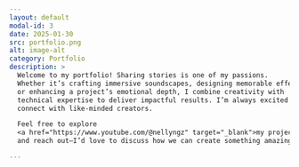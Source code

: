 ```yaml
---
layout: default
modal-id: 3
date: 2025-01-30
src: portfolio.png
alt: image-alt
category: Portfolio
description: >
  Welcome to my portfolio! Sharing stories is one of my passions. 
  Whether it’s crafting immersive soundscapes, designing memorable effects, 
  or enhancing a project’s emotional depth, I combine creativity with 
  technical expertise to deliver impactful results. I’m always excited to 
  connect with like-minded creators. 

  Feel free to explore 
  <a href="https://www.youtube.com/@nellyngz" target="_blank">my projects</a> 
  and reach out—I’d love to discuss how we can create something amazing together!

---
```


